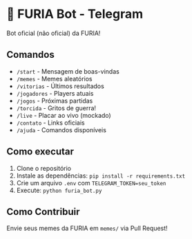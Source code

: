 # 🐆 FURIA Bot - Telegram
Bot oficial (não oficial) da FURIA!  

## Comandos  
- `/start` - Mensagem de boas-vindas  
- `/memes` - Memes aleatórios  
- `/vitorias` - Últimos resultados  
- `/jogadores` - Players atuais  
- `/jogos` - Próximas partidas
- `/torcida` - Gritos de guerra!
- `/live` - Placar ao vivo (mockado)
- `/contato` - Links oficiais
- `/ajuda` - Comandos disponíveis  

## Como executar  
1. Clone o repositório  
2. Instale as dependências: `pip install -r requirements.txt`  
3. Crie um arquivo `.env` com `TELEGRAM_TOKEN=seu_token`  
4. Execute: `python furia_bot.py`  

## Como Contribuir  
Envie seus memes da FURIA em `memes/` via Pull Request!  